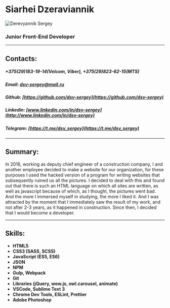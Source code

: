 # Siarhei Dzeraviannik
![Derevyannik Sergey](https://s.gravatar.com/avatar/8baff404213e947121b197f0c1f863c0?s=200)
### Junior Front-End Developer
___
## Contacts:
##### +375(29)183-19-14(Velcom, Viber), +375(29)823-62-15(MTS)
##### Email: dsv-sergey@mail.ru
##### Github: [https://github.com/dsv-sergey](https://github.com/dsv-sergey)
##### Linkedin: [www.linkedin.com/in/dsv-sergey](http://www.linkedin.com/in/dsv-sergey)
##### Telegram: [https://t.me/dsv_sergey](https://t.me/dsv_sergey)
___
## Summary:
In 2016, working as deputy chief engineer of a construction company, I and another employee decided to make a website for our organization, for these purposes I used the hacked version of a program for writing websites that subsequently ruined us all the pictures. I decided to deal with this and found out that there is such an HTML language on which all sites are written, as well as javascript because of which, as I thought, the pictures went bad. And the more I immersed myself in studying, the more I liked it. And I was attracted by the moment that I immediately saw the result of my work, and not after 2-3 years, as it happened in construction. Since then, I decided that I would become a developer.
___
## Skills:
+ **HTML5**
+ **CSS3 (SASS, SCSS)**
+ **JavaScript (ES5, ES6)**
+ **JSON**
+ **NPM**
+ **Gulp, Webpack**
+ **Git**
+ **Libraries (jQuery, wow.js, owl.carousel, animate)**
+ **VSCode, Sublime Text 3**
+ **Chrome Dev Tools, ESLint, Prettier**
+ **Adobe Photoshop**
